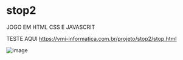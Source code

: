 # stop2

JOGO EM HTML CSS E JAVASCRIT 

TESTE AQUI
https://vmi-informatica.com.br/projeto/stop2/stop.html

![image](https://user-images.githubusercontent.com/70297459/216671527-2f9dc0b9-2c6c-4742-b460-2b19355ab127.png)
